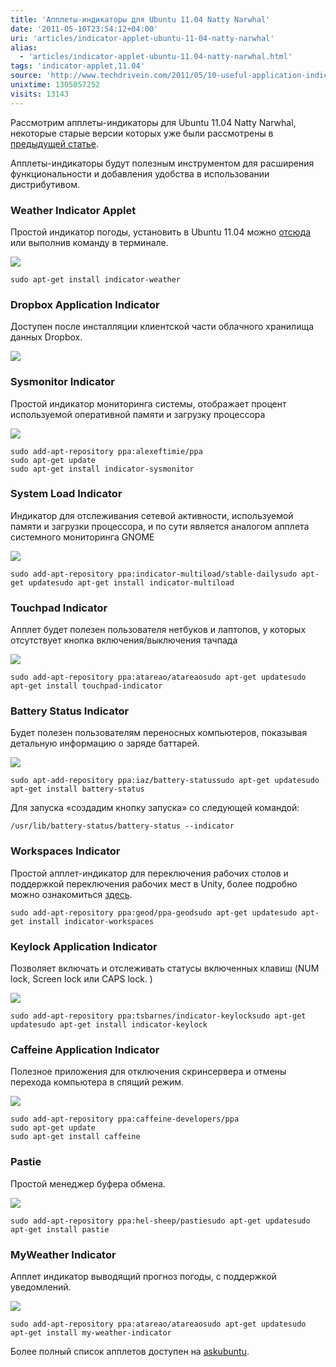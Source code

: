 ```yaml
---
title: 'Апплеты-индикаторы для Ubuntu 11.04 Natty Narwhal'
date: '2011-05-10T23:54:12+04:00'
uri: 'articles/indicator-applet-ubuntu-11-04-natty-narwhal'
alias: 
  - 'articles/indicator-applet-ubuntu-11.04-natty-narwhal.html'
tags: 'indicator-applet,11.04'
source: 'http://www.techdrivein.com/2011/05/10-useful-application-indicators-for.html'
unixtime: 1305057252
visits: 13143
---
```

Рассмотрим апплеты-индикаторы для Ubuntu 11.04 Natty Narwhal, некоторые старые версии которых уже были рассмотрены в [предыдущей статье](apps/indicator-applet-ubuntu).

Апплеты-индикаторы будут полезным инструментом для расширения функциональности и добавления удобства в использовании дистрибутивом.

### Weather Indicator Applet

Простой индикатор погоды, установить в Ubuntu 11.04 можно [отсюда](apt:indicator-weather) или выполнив команду в терминале.

[![](img/2011/05/10/23-00/indicator-weather-5707880985-o.jpg)](img/2011/05/10/23-00/indicator-weather-5707880985-o.jpg)

```
sudo apt-get install indicator-weather
```

### Dropbox Application Indicator

Доступен после инсталляции клиентской части облачного хранилища данных Dropbox.

![](img/2011/05/10/23-00/drop-5709385166-o.jpg)

### Sysmonitor Indicator

Простой индикатор мониторинга системы, отображает процент используемой оперативной памяти и загрузку процессора

![](img/2011/05/10/23-00/indicator-sysmonitor-5707880459-o.jpg)

```
sudo add-apt-repository ppa:alexeftimie/ppa
sudo apt-get update
sudo apt-get install indicator-sysmonitor
```

### System Load Indicator

Индикатор для отслеживания сетевой активности, используемой памяти и загрузки процессора, и по сути является аналогом апплета системного мониторинга GNOME

[![](img/2011/05/10/23-00/indicator-multiload-5708445792-o.jpg)](img/2011/05/10/23-00/indicator-multiload-5708445792-o.jpg)

```
sudo add-apt-repository ppa:indicator-multiload/stable-dailysudo apt-get updatesudo apt-get install indicator-multiload
```

### Touchpad Indicator

Апплет будет полезен пользователя нетбуков и лаптопов, у которых отсутствует кнопка включения/выключения тачпада

[![](img/2011/05/10/23-00/touchpad-indicator-5708446314-o.jpg)](img/2011/05/10/23-00/touchpad-indicator-5708446314-o.jpg)

```
sudo add-apt-repository ppa:atareao/atareaosudo apt-get updatesudo apt-get install touchpad-indicator
```

### Battery Status Indicator

Будет полезен пользователям переносных компьютеров, показывая детальную информацию о заряде баттарей.

![](img/2011/05/10/23-00/battery-status-5709397304-o.jpg)

```
sudo apt-add-repository ppa:iaz/battery-statussudo apt-get updatesudo apt-get install battery-status
```

Для запуска «создадим кнопку запуска» со следующей командой:

```
/usr/lib/battery-status/battery-status --indicator
```

### Workspaces Indicator

Простой апплет-индикатор для переключения рабочих столов и поддержкой переключения рабочих мест в Unity, более подробно можно ознакомиться [здесь](apps/adjust-number-workspaces-in-unity-with-indicator-workspaces).

```
sudo add-apt-repository ppa:geod/ppa-geodsudo apt-get updatesudo apt-get install indicator-workspaces
```

### Keylock Application Indicator

Позволяет включать и отслеживать статусы включенных клавиш (NUM lock, Screen lock или CAPS lock. )

![](img/2011/05/10/23-00/indicator-keylock-5708819973-o.jpg)

```
sudo add-apt-repository ppa:tsbarnes/indicator-keylocksudo apt-get updatesudo apt-get install indicator-keylock
```

### Caffeine Application Indicator

Полезное приложения для отключения скринсервера и отмены перехода компьютера в спящий режим.

![](img/2011/05/10/23-00/caffeine-5709385484-o.jpg)

```
sudo add-apt-repository ppa:caffeine-developers/ppa
sudo apt-get update
sudo apt-get install caffeine
```

### Pastie

Простой менеджер буфера обмена.

![](img/2011/05/10/23-00/past-5709385188-o.jpg)

```
sudo add-apt-repository ppa:hel-sheep/pastiesudo apt-get updatesudo apt-get install pastie
```

### MyWeather Indicator

Апплет индикатор выводящий прогноз погоды, с поддержкой уведомлений.

![](img/2011/05/10/23-00/pogoda-a-5709385274-o.jpg)

```
sudo add-apt-repository ppa:atareao/atareaosudo apt-get updatesudo apt-get install my-weather-indicator
```

Более полный список апплетов доступен на [askubuntu](http://askubuntu.com/questions/30334/list-of-application-indicators).
